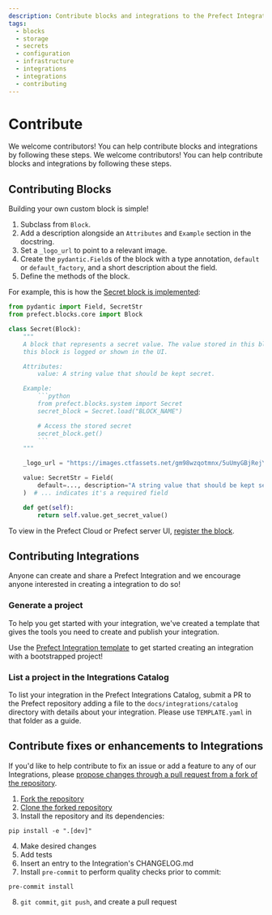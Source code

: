 ```yaml
---
description: Contribute blocks and integrations to the Prefect Integrations Catalog.
tags:
  - blocks
  - storage
  - secrets
  - configuration
  - infrastructure
  - integrations
  - integrations
  - contributing
---
```


# Contribute

We welcome contributors! You can help contribute blocks and integrations by following these steps.
We welcome contributors! You can help contribute blocks and integrations by following these steps.

## Contributing Blocks

Building your own custom block is simple!

1. Subclass from `Block`.
1. Add a description alongside an `Attributes` and `Example` section in the docstring.
1. Set a `_logo_url` to point to a relevant image.
1. Create the `pydantic.Field`s of the block with a type annotation, `default` or `default_factory`, and a short description about the field.
1. Define the methods of the block.

For example, this is how the [Secret block is implemented](https://github.com/PrefectHQ/prefect/blob/main/src/prefect/blocks/system.py#L76-L102):
```python
from pydantic import Field, SecretStr
from prefect.blocks.core import Block

class Secret(Block):
    """
    A block that represents a secret value. The value stored in this block will be obfuscated when
    this block is logged or shown in the UI.

    Attributes:
        value: A string value that should be kept secret.

    Example:
        ```python
        from prefect.blocks.system import Secret
        secret_block = Secret.load("BLOCK_NAME")

        # Access the stored secret
        secret_block.get()
        ```
    """

    _logo_url = "https://images.ctfassets.net/gm98wzqotmnx/5uUmyGBjRejYuGTWbTxz6E/3003e1829293718b3a5d2e909643a331/image8.png?h=250"

    value: SecretStr = Field(
        default=..., description="A string value that should be kept secret."
    )  # ... indicates it's a required field

    def get(self):
        return self.value.get_secret_value()
```

To view in the Prefect Cloud or Prefect server UI, [register the block](https://docs.prefect.io/concepts/blocks/#registering-blocks-for-use-in-the-prefect-ui).

## Contributing Integrations

Anyone can create and share a Prefect Integration and we encourage anyone interested in creating a integration to do so!

### Generate a project

To help you get started with your integration, we've created a template that gives the tools you need to create and publish your integration.

Use the [Prefect Integration template](https://github.com/PrefectHQ/prefect-collection-template#quickstart) to get started creating an integration with a bootstrapped project!

### List a project in the Integrations Catalog

To list your integration in the Prefect Integrations Catalog, submit a PR to the Prefect repository adding a file to the `docs/integrations/catalog` directory with details about your integration. Please use `TEMPLATE.yaml` in that folder as a guide.

## Contribute fixes or enhancements to Integrations

If you'd like to help contribute to fix an issue or add a feature to any of our Integrations, please [propose changes through a pull request from a fork of the repository](https://docs.github.com/en/pull-requests/collaborating-with-pull-requests/proposing-changes-to-your-work-with-pull-requests/creating-a-pull-request-from-a-fork).

1. [Fork the repository](https://docs.github.com/en/get-started/quickstart/fork-a-repo#forking-a-repository)
2. [Clone the forked repository](https://docs.github.com/en/get-started/quickstart/fork-a-repo#cloning-your-forked-repository)
3. Install the repository and its dependencies:
```
pip install -e ".[dev]"
```
4. Make desired changes
5. Add tests
6. Insert an entry to the Integration's CHANGELOG.md
7. Install `pre-commit` to perform quality checks prior to commit:
```
pre-commit install
```
8. `git commit`, `git push`, and create a pull request
